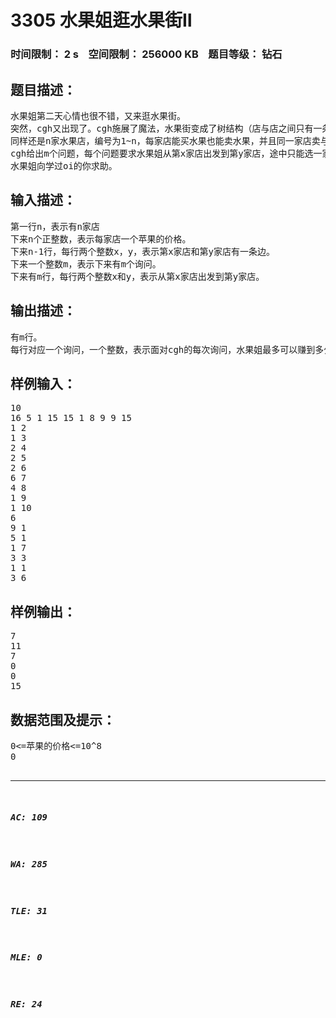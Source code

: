 # 3305 水果姐逛水果街Ⅱ   
### 时间限制： 2 s&nbsp;&nbsp;&nbsp;&nbsp;空间限制： 256000 KB&nbsp;&nbsp;&nbsp;&nbsp;题目等级： 钻石  
## 题目描述：  

<pre>
水果姐第二天心情也很不错，又来逛水果街。
突然，cgh又出现了。cgh施展了魔法，水果街变成了树结构（店与店之间只有一条唯一的路径）。
同样还是n家水果店，编号为1~n，每家店能买水果也能卖水果，并且同一家店卖与买的价格一样。
cgh给出m个问题，每个问题要求水果姐从第x家店出发到第y家店，途中只能选一家店买一个水果，然后选一家店（可以是同一家店，但不能往回走）卖出去。求最多可以赚多少钱。
水果姐向学过oi的你求助。
</pre>
  
  
## 输入描述：  

<pre>
第一行n，表示有n家店
下来n个正整数，表示每家店一个苹果的价格。
下来n-1行，每行两个整数x，y，表示第x家店和第y家店有一条边。
下来一个整数m，表示下来有m个询问。
下来有m行，每行两个整数x和y，表示从第x家店出发到第y家店。
</pre>
  
  
## 输出描述：  

<pre>
有m行。
每行对应一个询问，一个整数，表示面对cgh的每次询问，水果姐最多可以赚到多少钱。
</pre>
  
  
## 样例输入：  

<pre>
10  
16 5 1 15 15 1 8 9 9 15   
1 2  
1 3  
2 4  
2 5  
2 6  
6 7  
4 8  
1 9  
1 10  
6  
9 1  
5 1  
1 7  
3 3  
1 1  
3 6
</pre>
  
  
## 样例输出：  

<pre>
7  
11  
7  
0  
0  
15
</pre>
  
  
## 数据范围及提示：  

<pre>
0<=苹果的价格<=10^8
0<n<=200000
0<m<=10000
</pre>
  
  
***  

##### AC: 109  
##### WA: 285  
##### TLE: 31  
##### MLE: 0  
##### RE: 24  
